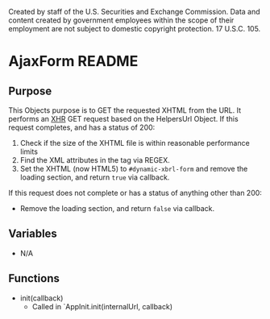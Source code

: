 ﻿Created by staff of the U.S. Securities and Exchange Commission.
Data and content created by government employees within the scope of their employment are not subject to domestic copyright protection. 17 U.S.C. 105.

# AjaxForm README

## Purpose
This Objects purpose is to GET the requested XHTML from the URL.
It performs an [XHR](en.wikipedia.org/wiki/XMLHttpRequest) GET request based on the HelpersUrl Object. 
If this request completes, and has a status of 200:
 1. Check if the size of the XHTML file is within reasonable performance limits
 2.  Find the XML attributes in the <html> tag via REGEX.
 3. Set the XHTML (now HTML5) to `#dynamic-xbrl-form` and remove the     loading section, and return `true` via callback.

If this request does not complete or has a status of anything other than 200:
 - Remove the loading section, and return `false` via callback.

## Variables
 - N/A

## Functions

 - init(callback)
	 - Called in `AppInit.init(internalUrl, callback)

